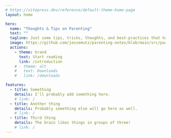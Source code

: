 ```yaml
---
# https://vitepress.dev/reference/default-theme-home-page
layout: home

hero:
  name: "Thoughts & Tips on Parenting"
  text: ""
  tagline: Just some tips, tricks, thoughts, and best-practices that have worked for me, or have figured out through trial and error, as I figure out how to raise two girls.
  image: https://github.com/jessemutz/parenting-notes/blob/main/src/parenting.png?raw=true
  actions:
    - theme: brand
      text: Start reading
      link: /introduction
    # - theme: alt
    #   text: Downloads
    #   link: /downloads

features:
  - title: Something
    details: I'll probably add something here.
    # link: /
  - title: Another thing
    details: Probably something else will go here as well.
    # link: /
  - title: Third thing
    details: The brain likes things in groups of three!
    # link: /
---
```


